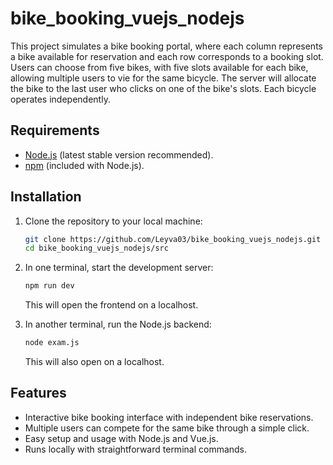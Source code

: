 # bike_booking_vuejs_nodejs
This project simulates a bike booking portal, where each column represents a bike available for reservation and each row corresponds to a booking slot. Users can choose from five bikes, with five slots available for each bike, allowing multiple users to vie for the same bicycle. The server will allocate the bike to the last user who clicks on one of the bike's slots. Each bicycle operates independently.

## Requirements

- [Node.js](https://nodejs.org/) (latest stable version recommended).
- [npm](https://www.npmjs.com/) (included with Node.js).

## Installation

1. Clone the repository to your local machine:
   ```bash
   git clone https://github.com/Leyva03/bike_booking_vuejs_nodejs.git
   cd bike_booking_vuejs_nodejs/src
   ```

2. In one terminal, start the development server:
   ```bash
   npm run dev
   ```
   This will open the frontend on a localhost.

3. In another terminal, run the Node.js backend:
   ```bash
   node exam.js
   ```
   This will also open on a localhost.

## Features

- Interactive bike booking interface with independent bike reservations.
- Multiple users can compete for the same bike through a simple click.
- Easy setup and usage with Node.js and Vue.js.
- Runs locally with straightforward terminal commands.
